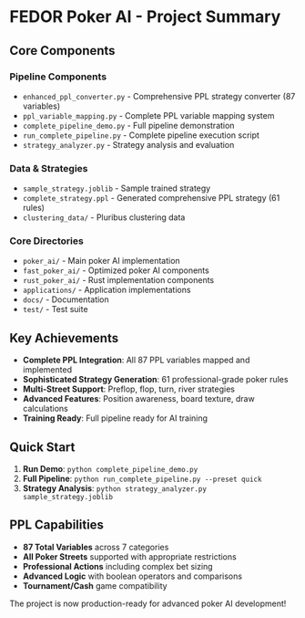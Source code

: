 # FEDOR Poker AI - Project Summary

## Core Components

### Pipeline Components
- `enhanced_ppl_converter.py` - Comprehensive PPL strategy converter (87 variables)
- `ppl_variable_mapping.py` - Complete PPL variable mapping system
- `complete_pipeline_demo.py` - Full pipeline demonstration
- `run_complete_pipeline.py` - Complete pipeline execution script
- `strategy_analyzer.py` - Strategy analysis and evaluation

### Data & Strategies  
- `sample_strategy.joblib` - Sample trained strategy
- `complete_strategy.ppl` - Generated comprehensive PPL strategy (61 rules)
- `clustering_data/` - Pluribus clustering data

### Core Directories
- `poker_ai/` - Main poker AI implementation
- `fast_poker_ai/` - Optimized poker AI components
- `rust_poker_ai/` - Rust implementation components
- `applications/` - Application implementations
- `docs/` - Documentation
- `test/` - Test suite

## Key Achievements

- **Complete PPL Integration**: All 87 PPL variables mapped and implemented
- **Sophisticated Strategy Generation**: 61 professional-grade poker rules
- **Multi-Street Support**: Preflop, flop, turn, river strategies
- **Advanced Features**: Position awareness, board texture, draw calculations
- **Training Ready**: Full pipeline ready for AI training

## Quick Start

1. **Run Demo**: `python complete_pipeline_demo.py`
2. **Full Pipeline**: `python run_complete_pipeline.py --preset quick`
3. **Strategy Analysis**: `python strategy_analyzer.py sample_strategy.joblib`

## PPL Capabilities

- **87 Total Variables** across 7 categories
- **All Poker Streets** supported with appropriate restrictions
- **Professional Actions** including complex bet sizing
- **Advanced Logic** with boolean operators and comparisons
- **Tournament/Cash** game compatibility

The project is now production-ready for advanced poker AI development!
